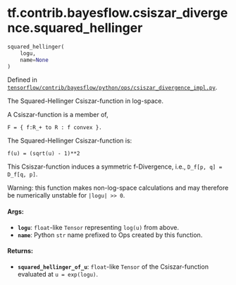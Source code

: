 <div itemscope itemtype="http://developers.google.com/ReferenceObject">
<meta itemprop="name" content="tf.contrib.bayesflow.csiszar_divergence.squared_hellinger" />
</div>

# tf.contrib.bayesflow.csiszar_divergence.squared_hellinger

``` python
squared_hellinger(
    logu,
    name=None
)
```



Defined in [`tensorflow/contrib/bayesflow/python/ops/csiszar_divergence_impl.py`](https://www.tensorflow.org/code/tensorflow/contrib/bayesflow/python/ops/csiszar_divergence_impl.py).

The Squared-Hellinger Csiszar-function in log-space.

A Csiszar-function is a member of,

```none
F = { f:R_+ to R : f convex }.
```

The Squared-Hellinger Csiszar-function is:

```none
f(u) = (sqrt(u) - 1)**2
```

This Csiszar-function induces a symmetric f-Divergence, i.e.,
`D_f[p, q] = D_f[q, p]`.

Warning: this function makes non-log-space calculations and may therefore be
numerically unstable for `|logu| >> 0`.

#### Args:

* <b>`logu`</b>: `float`-like `Tensor` representing `log(u)` from above.
* <b>`name`</b>: Python `str` name prefixed to Ops created by this function.


#### Returns:

* <b>`squared_hellinger_of_u`</b>: `float`-like `Tensor` of the Csiszar-function
    evaluated at `u = exp(logu)`.
